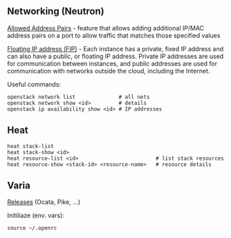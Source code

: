 ## Networking (Neutron)

[Allowed Address Pairs](https://docs.openstack.org/dragonflow/latest/specs/allowed_address_pairs.html) - feature that allows adding additional IP/MAC address pairs on a port to allow traffic that matches those specified values

[Floating IP address (FIP)](https://docs.openstack.org/ocata/user-guide/cli-manage-ip-addresses.html) - Each instance has a private, fixed IP address and can also have a public, or floating IP address. Private IP addresses are used for communication between instances, and public addresses are used for communication with networks outside the cloud, including the Internet.

Useful commands:

```
openstack network list              # all nets
openstack network show <id>         # details
openstack ip availability show <id> # IP addresses
```

## Heat

```
heat stack-list
heat stack-show <id>
heat resource-list <id>                         # list stack resources
heat resource-show <stack-id> <resource-name>   # resource details
```

## Varia

[Releases](https://en.wikipedia.org/wiki/OpenStack#Release_history) (Ocata, Pike, ...)

Initiliaze (env. vars):

```
source ~/.openrc
```
